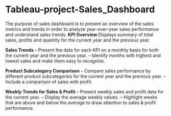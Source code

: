 # Tableau-project-Sales_Dashboard
The purpose of sales dashboard is to present an overview of the sales metrics and trends in order to analyze year-over-year sales performance and understand sales trends.
**KPI Overview**
Displays summary of total sales, profits and quantity for the current year and the previous year.

**Sales Trends**
  – Present the data for each KPI on a monthly basis for both the current year and the previous year.
  – Identify months with highest and lowest sales and make them easy to recognize.

**Product Subcategory Comparison**
  – Compare sales performance by different product subcategories for the current year and the previous year.
  – Include a comparison of sales with profit.

**Weekly Trends for Sales & Profit**
   – Present weekly sales and profit data for the current year.
   – Display the average weekly values. 
   – Highlight weeks that are above and below the average to draw attention to sales & profit performance.
